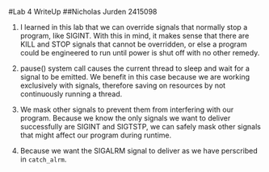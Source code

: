 #Lab 4 WriteUp
##Nicholas Jurden 2415098

1.  I learned in this lab that we can override signals that normally stop a program, like SIGINT. With this in mind, it makes sense that there are KILL and STOP signals that cannot be overridden, or else a program could be engineered to run until power is shut off with no other remedy.

2.  pause() system call causes the current thread to sleep and wait for a signal to be emitted. We benefit in this case because we are working exclusively with signals, therefore saving on resources by not continuously running a thread.

3.  We mask other signals to prevent them from interfering with our program. Because we know the only signals we want to deliver successfully are SIGINT and SIGTSTP, we can safely mask other signals that might affect our program during runtime.

4.  Because we want the SIGALRM signal to deliver as we have perscribed in `catch_alrm`.
